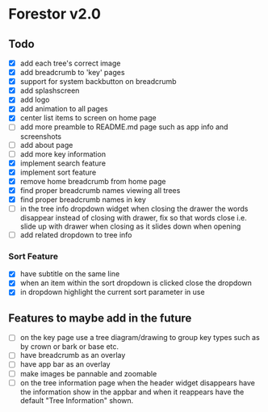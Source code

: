 # Forestor v2.0

## Todo

- [x] add each tree's correct image
- [x] add breadcrumb to 'key' pages
- [x] support for system backbutton on breadcrumb
- [x] add splashscreen
- [x] add logo
- [x] add animation to all pages
- [x] center list items to screen on home page
- [ ] add more preamble to README.md page such as app info and screenshots
- [ ] add about page
- [ ] add more key information
- [x] implement search feature
- [x] implement sort feature
- [x] remove home breadcrumb from home page
- [x] find proper breadcrumb names viewing all trees
- [x] find proper breadcrumb names in key
- [ ] in the tree info dropdown widget when closing the drawer the words disappear instead of closing with drawer, fix so
      that words close i.e. slide up with drawer when closing as it slides down when opening
- [ ] add related dropdown to tree info

### Sort Feature

- [x] have subtitle on the same line
- [x] when an item within the sort dropdown is clicked close the dropdown
- [x] in dropdown highlight the current sort parameter in use

## Features to maybe add in the future

- [ ] on the key page use a tree diagram/drawing to group key types such as by crown or bark or base etc.
- [ ] have breadcrumb as an overlay
- [ ] have app bar as an overlay
- [ ] make images be pannable and zoomable
- [ ] on the tree information page when the header widget disappears have the information show in the appbar and when it reappears have the default "Tree Information" shown.
